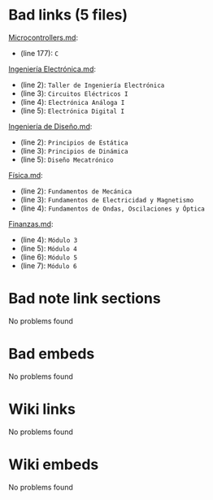 # Bad links (5 files)
[Microcontrollers.md](Microcontrollers.md): 
- (line 177): `C`


[Ingeniería Electrónica.md](Ingeniería%20Electrónica.md): 
- (line 2): `Taller de Ingeniería Electrónica`
- (line 3): `Circuitos Eléctricos I`
- (line 4): `Electrónica Análoga I`
- (line 5): `Electrónica Digital I`


[Ingeniería de Diseño.md](Ingeniería%20de%20Diseño.md): 
- (line 2): `Principios de Estática`
- (line 3): `Principios de Dinámica`
- (line 5): `Diseño Mecatrónico`


[Física.md](Física.md): 
- (line 2): `Fundamentos de Mecánica`
- (line 3): `Fundamentos de Electricidad y Magnetismo`
- (line 4): `Fundamentos de Ondas, Oscilaciones y Óptica`


[Finanzas.md](Finanzas.md): 
- (line 4): `Módulo 3`
- (line 5): `Módulo 4`
- (line 6): `Módulo 5`
- (line 7): `Módulo 6`




# Bad note link sections
No problems found



# Bad embeds 
No problems found

# Wiki links 
No problems found



# Wiki embeds 
No problems found

